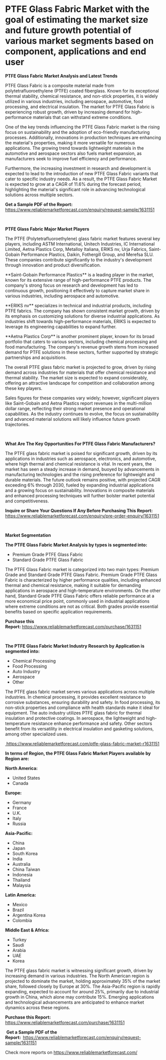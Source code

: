 <p><h1>PTFE Glass Fabric Market with the goal of estimating the market size and future growth potential of various market segments based on component, applications and end user</h1></p><p><strong>PTFE Glass Fabric Market Analysis and Latest Trends</strong></p>
<p><p>PTFE Glass Fabric is a composite material made from polytetrafluoroethylene (PTFE) coated fiberglass. Known for its exceptional thermal stability, chemical resistance, and non-stick properties, it is widely utilized in various industries, including aerospace, automotive, food processing, and electrical insulation. The market for PTFE Glass Fabric is experiencing robust growth, driven by increasing demand for high-performance materials that can withstand extreme conditions.</p><p>One of the key trends influencing the PTFE Glass Fabric market is the rising focus on sustainability and the adoption of eco-friendly manufacturing processes. Additionally, innovations in production techniques are enhancing the material's properties, making it more versatile for numerous applications. The growing trend towards lightweight materials in the automotive and aerospace sectors also fuels market expansion, as manufacturers seek to improve fuel efficiency and performance.</p><p>Furthermore, the increasing investment in research and development is expected to lead to the introduction of new PTFE Glass Fabric variants that cater to specific industry needs. As a result, the PTFE Glass Fabric Market is expected to grow at a CAGR of 11.6% during the forecast period, highlighting the material's significant role in advancing technological solutions across multiple sectors.</p></p>
<p><strong>Get a Sample PDF of the Report:&nbsp;</strong> <a href="https://www.reliablemarketforecast.com/enquiry/request-sample/1631151?utm_campaign=1833&utm_medium=2&utm_source=Github&utm_content=ia&utm_term=30012025&utm_id=ptfe-glass-fabric">https://www.reliablemarketforecast.com/enquiry/request-sample/1631151</a></p>
<p>&nbsp;</p>
<p><strong>PTFE Glass Fabric Major Market Players</strong></p>
<p><p>The PTFE (Polytetrafluoroethylene) glass fabric market features several key players, including ASTM International, Unitech Industries, IC International Limited, Aetna Plastics Corp, Metalloy Italiana, ERIKS nv, Urja Fabrics, Saint-Gobain Performance Plastics, Daikin, Fothergill Group, and Merefsa SLU. These companies contribute significantly to the industry's development through innovation and product diversification.</p><p>**Saint-Gobain Performance Plastics** is a leading player in the market, known for its extensive range of high-performance PTFE products. The company's strong focus on research and development has led to continuous growth, positioning it effectively to capture market share in various industries, including aerospace and automotive.</p><p>**ERIKS nv** specializes in technical and industrial products, including PTFE fabrics. The company has shown consistent market growth, driven by its emphasis on customizing solutions for diverse industrial applications. As industries shift towards high-performance materials, ERIKS is expected to leverage its engineering capabilities to expand further.</p><p>**Aetna Plastics Corp** is another prominent player, known for its broad portfolio that caters to various sectors, including chemical processing and food manufacturing. The company's revenue growth stems from increased demand for PTFE solutions in these sectors, further supported by strategic partnerships and acquisitions.</p><p>The overall PTFE glass fabric market is projected to grow, driven by rising demand across industries for materials that offer chemical resistance and thermal stability. The market size is expected to expand considerably, offering an attractive landscape for competition and collaboration among these key players.</p><p>Sales figures for these companies vary widely; however, significant players like Saint-Gobain and Aetna Plastics report revenues in the multi-million dollar range, reflecting their strong market presence and operational capabilities. As the industry continues to evolve, the focus on sustainability and advanced material solutions will likely influence future growth trajectories.</p></p>
<p>&nbsp;</p>
<p><strong>What Are The Key Opportunities For PTFE Glass Fabric Manufacturers?</strong></p>
<p><p>The PTFE glass fabric market is poised for significant growth, driven by its applications in industries such as aerospace, electronics, and automotive, where high thermal and chemical resistance is vital. In recent years, the market has seen a steady increase in demand, buoyed by advancements in manufacturing technologies and the rising preference for lightweight and durable materials. The future outlook remains positive, with projected CAGR exceeding 6% through 2030, fueled by expanding industrial applications and a growing focus on sustainability. Innovations in composite materials and enhanced processing techniques will further bolster market potential and competitiveness.</p></p>
<p><strong>Inquire or Share Your Questions If Any Before Purchasing This Report:</strong> <a href="https://www.reliablemarketforecast.com/enquiry/pre-order-enquiry/1631151?utm_campaign=1833&utm_medium=2&utm_source=Github&utm_content=ia&utm_term=30012025&utm_id=ptfe-glass-fabric">https://www.reliablemarketforecast.com/enquiry/pre-order-enquiry/1631151</a></p>
<p>&nbsp;</p>
<p><strong>Market Segmentation</strong></p>
<p><strong>The PTFE Glass Fabric Market Analysis by types is segmented into:</strong></p>
<p><ul><li>Premium Grade PTFE Glass Fabric</li><li>Standard Grade PTFE Glass Fabric</li></ul></p>
<p><p>The PTFE Glass Fabric market is categorized into two main types: Premium Grade and Standard Grade PTFE Glass Fabric. Premium Grade PTFE Glass Fabric is characterized by higher performance qualities, including enhanced thermal and chemical resistance, making it suitable for demanding applications in aerospace and high-temperature environments. On the other hand, Standard Grade PTFE Glass Fabric offers reliable performance at a more economical price point, commonly used in industrial applications where extreme conditions are not as critical. Both grades provide essential benefits based on specific application requirements.</p></p>
<p><strong>Purchase this Report:&nbsp;</strong><a href="https://www.reliablemarketforecast.com/purchase/1631151?utm_campaign=1833&utm_medium=2&utm_source=Github&utm_content=ia&utm_term=30012025&utm_id=ptfe-glass-fabric">https://www.reliablemarketforecast.com/purchase/1631151</a></p>
<p>&nbsp;</p>
<p><strong>The PTFE Glass Fabric Market Industry Research by Application is segmented into:</strong></p>
<p><ul><li>Chemical Processing</li><li>Food Processing</li><li>Auto Industry</li><li>Aerospace</li><li>Other</li></ul></p>
<p><p>The PTFE glass fabric market serves various applications across multiple industries. In chemical processing, it provides excellent resistance to corrosive substances, ensuring durability and safety. In food processing, its non-stick properties and compliance with health standards make it ideal for equipment. The auto industry utilizes PTFE glass fabric for thermal insulation and protective coatings. In aerospace, the lightweight and high-temperature resistance enhance performance and safety. Other sectors benefit from its versatility in electrical insulation and gasketing solutions, among other specialized uses.</p></p>
<p><a href="https://www.reliablemarketforecast.com/ptfe-glass-fabric-market-r1631151?utm_campaign=1833&utm_medium=2&utm_source=Github&utm_content=ia&utm_term=30012025&utm_id=ptfe-glass-fabric">&nbsp;https://www.reliablemarketforecast.com/ptfe-glass-fabric-market-r1631151</a></p>
<p><strong>In terms of Region, the PTFE Glass Fabric Market Players available by Region are:</strong></p>
<p>
    <p> <strong> North America: </strong>
        <ul>
            <li>United States</li>
            <li>Canada</li>
        </ul>
        </p> 
    <p> <strong> Europe: </strong>
        <ul>
            <li>Germany</li>
            <li>France</li>
            <li>U.K.</li>
            <li>Italy</li>
            <li>Russia</li>
        </ul>
        </p> 
    <p> <strong> Asia-Pacific: </strong>
        <ul>
            <li>China</li>
            <li>Japan</li>
            <li>South Korea</li>
            <li>India</li>
            <li>Australia</li>
            <li>China Taiwan</li>
            <li>Indonesia</li>
            <li>Thailand</li>
            <li>Malaysia</li>
        </ul>
        </p> 
    <p> <strong> Latin America: </strong>
        <ul>
            <li>Mexico</li>
            <li>Brazil</li>
            <li>Argentina Korea</li>
            <li>Colombia</li>
        </ul>
        </p> 
    <p> <strong> Middle East & Africa: </strong>
        <ul>
            <li>Turkey</li>
            <li>Saudi</li>
            <li>Arabia</li>
            <li>UAE</li>
            <li>Korea</li>
        </ul>
    </p>
    </p>
<p><p>The PTFE glass fabric market is witnessing significant growth, driven by increasing demand in various industries. The North American region is projected to dominate the market, holding approximately 35% of the market share, followed closely by Europe at 30%. The Asia-Pacific region is rapidly expanding, expected to account for around 25%, primarily due to industrial growth in China, which alone may contribute 15%. Emerging applications and technological advancements are anticipated to enhance market dynamics across these regions.</p></p>
<p><strong>Purchase this Report: </strong><a href="https://www.reliablemarketforecast.com/purchase/1631151?utm_campaign=1833&utm_medium=2&utm_source=Github&utm_content=ia&utm_term=30012025&utm_id=ptfe-glass-fabric">https://www.reliablemarketforecast.com/purchase/1631151</a></p>
<p>&nbsp;<strong>Get a Sample PDF of the Report:&nbsp;&nbsp;</strong><a href="https://www.reliablemarketforecast.com/enquiry/request-sample/1631151?utm_campaign=1833&utm_medium=2&utm_source=Github&utm_content=ia&utm_term=30012025&utm_id=ptfe-glass-fabric">https://www.reliablemarketforecast.com/enquiry/request-sample/1631151</a></p>
<p><strong></strong></p>
<p>Check more reports on <a href="https://www.reliablemarketforecast.com/?utm_campaign=1833&utm_medium=2&utm_source=Github&utm_content=ia&utm_term=30012025&utm_id=ptfe-glass-fabric">https://www.reliablemarketforecast.com/</a></p>